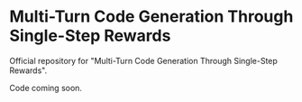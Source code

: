 # Multi-Turn Code Generation Through Single-Step Rewards

Official repository for "Multi-Turn Code Generation Through Single-Step Rewards".

Code coming soon.
